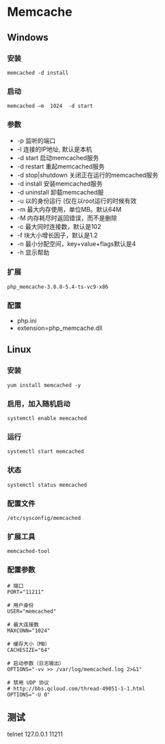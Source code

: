 # Memcache

## Windows

### 安装
	memcached -d install

### 启动
	memcached –m  1024  -d start

### 参数
- -p 监听的端口
- -l 连接的IP地址, 默认是本机
- -d start 启动memcached服务
- -d restart 重起memcached服务
- -d stop|shutdown 关闭正在运行的memcached服务
- -d install 安装memcached服务
- -d uninstall 卸载memcached服
- -u 以的身份运行 (仅在以root运行的时候有效
- -m 最大内存使用，单位MB。默认64M
- -M 内存耗尽时返回错误，而不是删除
- -c 最大同时连接数，默认是102
- -f 块大小增长因子，默认是1.2
- -n 最小分配空间，key+value+flags默认是4
- -h 显示帮助

### 扩展
	php_memcache-3.0.8-5.4-ts-vc9-x86

### 配置
- php.ini
- extension=php_memcache.dll

## Linux

### 安装 
	yum install memcached -y

### 启用，加入随机启动
	systemctl enable memcached

### 运行
	systemctl start memcached

### 状态
	systemctl status memcached

### 配置文件
	/etc/sysconfig/memcached

### 扩展工具
	memcached-tool

### 配置参数

	# 端口
	PORT="11211"

	# 用户身份
	USER="memcached"

	# 最大连接数
	MAXCONN="1024"

	# 缓存大小（MB）
	CACHESIZE="64"

	# 启动参数（日志输出）
	OPTIONS="-vv >> /var/log/memcached.log 2>&1"

	# 禁用 UDP 协议
	# http://bbs.qcloud.com/thread-49051-1-1.html
	OPTIONS="-U 0"

## 测试
telnet 127.0.0.1 11211

